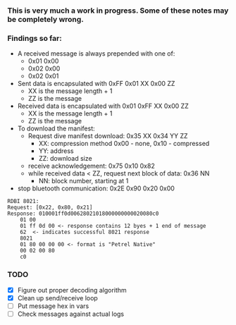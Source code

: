 ### This is very much a work in progress. Some of these notes may be completely wrong.

### Findings so far:

* A received message is always prepended with one of: 
    * 0x01 0x00 
    * 0x02 0x00
    * 0x02 0x01
* Sent data is encapsulated with 0xFF 0x01 XX 0x00 ZZ
    * XX is the message length + 1 
    * ZZ is the message
* Received data is encapsulated with 0x01 0xFF XX 0x00 ZZ
    * XX is the message length + 1
    * ZZ is the message
* To download the manifest:
    * Request dive manifest download: 0x35 XX 0x34 YY ZZ
        * XX: compression method 0x00 - none, 0x10 - compressed
        * YY: address
        * ZZ: download size
    * receive acknowledgement: 0x75 0x10 0x82
    * while received data < ZZ, request next block of data: 0x36 NN
        * NN: block number, starting at 1
* stop bluetooth communication: 0x2E 0x90 0x20 0x00

```
RDBI 8021: 
Request: [0x22, 0x80, 0x21]
Response: 010001ff0d00628021018000000000020080c0
    01 00 
    01 ff 0d 00 <- response contains 12 byes + 1 end of message
    62  <- indicates successful 8021 response
    8021
    01 80 00 00 00 <- format is "Petrel Native"
    00 02 00 80
    c0
```


### TODO
- [x] Figure out proper decoding algorithm
- [x] Clean up send/receive loop
- [ ] Put message hex in vars
- [ ] Check messages against actual logs